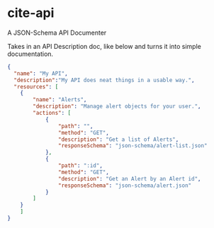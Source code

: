 # cite-api
A JSON-Schema API Documenter

Takes in an API Description doc, like below and turns it into simple documentation.
```json
{
  "name": "My API",
  "description":"My API does neat things in a usable way.",
  "resources": [
	{
		"name": "Alerts",
		"description": "Manage alert objects for your user.",
		"actions": [
			{
				"path": "",
				"method": "GET",
				"description": "Get a list of Alerts",
				"responseSchema": "json-schema/alert-list.json"
			},
			{
				"path": ":id",
				"method": "GET",
				"description": "Get an Alert by an Alert id",
				"responseSchema": "json-schema/alert.json"
			}
		]
	}
	]
}
```
